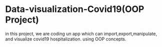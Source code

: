 # Data-visualization-Covid19(OOP Project)
in this project, we are coding  un app which can import,export,manipulate, and visualize covid19 hospitalization. using OOP concepts.
